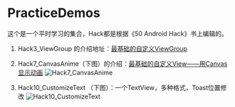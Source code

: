 # PracticeDemos
这个是一个平时学习的集合，Hack都是根据《50 Android Hack》书上编辑的。

1. Hack3_ViewGroup 的介绍地址：[最基础的自定义ViewGroup](http://www.jianshu.com/p/d099d48cf843)

2. Hack7_CanvasAnime（下图）的介绍：[最基础的自定义View——用Canvas显示动画](http://www.jianshu.com/p/4915e1a8734a)
![Hack7_CanvasAnime](https://github.com/Wing-Li/PracticeDemos/blob/master/Hack7_CanvasAnime/gif/canvasanime.gif)

3. Hack10_CustomizeText （下图）：一个TextView，多种格式，Toast位置修改
![Hack10_CustomizeText](https://github.com/Wing-Li/PracticeDemos/blob/master/Hack10_CustomizeText/art.png)
   
